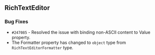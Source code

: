 ## RichTextEditor

### Bug Fixes

- `#247085` - Resolved the issue with binding non-ASCII content to Value property.
- The Formatter property has changed to `object` type from `RichTextEditorFormatter` type.